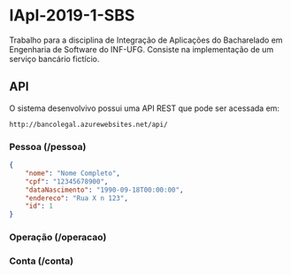 # IApl-2019-1-SBS
Trabalho para a disciplina de Integração de Aplicações do Bacharelado em Engenharia de Software do INF-UFG. Consiste na implementação de um serviço bancário fictício.

## API

O sistema desenvolvivo possui uma API REST que pode ser acessada em:

```
http://bancolegal.azurewebsites.net/api/
```

### Pessoa (/pessoa)

```json
{
    "nome": "Nome Completo",
    "cpf": "12345678900",
    "dataNascimento": "1990-09-18T00:00:00",
    "endereco": "Rua X n 123",
    "id": 1
}
```

### Operação (/operacao)

### Conta (/conta)
